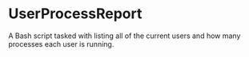 # UserProcessReport
A Bash script tasked with listing all of the current users and how many processes each user is running. 
